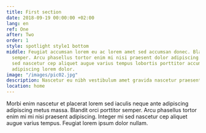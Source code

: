 ```yaml
---
title: First section
date: 2018-09-19 00:00:00 +02:00
lang: en
ref: One
after: Two
order: 1
style: spotlight style1 bottom
middle: Feugiat accumsan lorem eu ac lorem amet sed accumsan donec. Blandit orci porttitor
  semper. Arcu phasellus tortor enim mi nisi praesent dolor adipiscing. Integer mi
  sed nascetur cep aliquet augue varius tempus lobortis porttitor accumsan consequat
  adipiscing lorem dolor.
image: "/images/pic02.jpg"
description: Nascetur eu nibh vestibulum amet gravida nascetur praesent
location: home
---
```


Morbi enim nascetur et placerat lorem sed iaculis neque ante
adipiscing adipiscing metus massa. Blandit orci porttitor semper.
Arcu phasellus tortor enim mi mi nisi praesent adipiscing. Integer
mi sed nascetur cep aliquet augue varius tempus. Feugiat lorem
ipsum dolor nullam.
